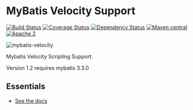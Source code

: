 MyBatis Velocity Support
========================

[![Build Status](https://travis-ci.org/mybatis/velocity-scripting.svg?branch=master)](https://travis-ci.org/mybatis/velocity-scripting)
[![Coverage Status](https://coveralls.io/repos/mybatis/velocity-scripting/badge.svg?branch=master&service=github)](https://coveralls.io/github/mybatis/velocity-scripting?branch=master)
[![Dependency Status](https://www.versioneye.com/user/projects/560f3b3b5a262f001a000a20/badge.svg?style=flat)](https://www.versioneye.com/user/projects/560f3b3b5a262f001a000a20)
[![Maven central](https://maven-badges.herokuapp.com/maven-central/org.mybatis.scripting/mybatis-velocity/badge.svg)](https://maven-badges.herokuapp.com/maven-central/org.mybatis.scripting/mybatis-velocity)
[![Apache 2](http://img.shields.io/badge/license-Apache%202-red.svg)](http://www.apache.org/licenses/LICENSE-2.0)

![mybatis-velocity](http://mybatis.github.io/images/mybatis-logo.png)

Mybatis Velocity Scripting Support.

Version 1.2 requires mybatis 3.3.0

Essentials
----------

* [See the docs](http://mybatis.github.io/velocity-scripting/)